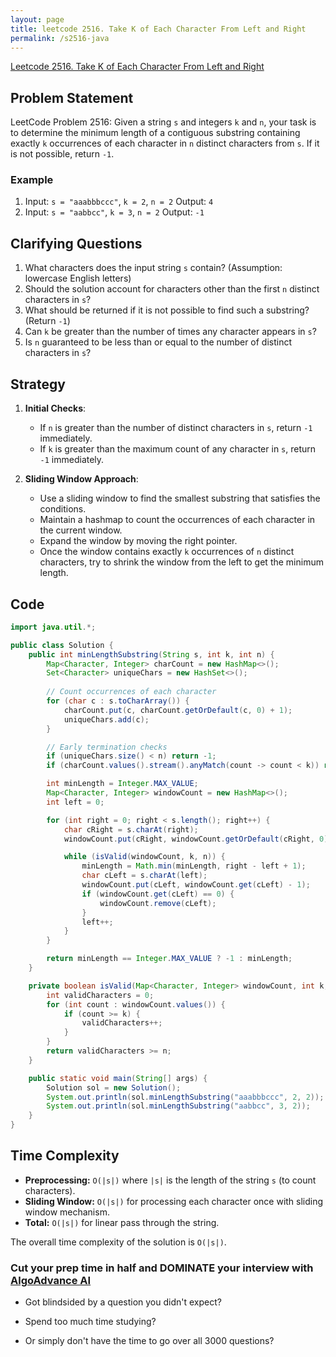 ```yaml
---
layout: page
title: leetcode 2516. Take K of Each Character From Left and Right
permalink: /s2516-java
---
```

[Leetcode 2516. Take K of Each Character From Left and Right](https://algoadvance.github.io/algoadvance/l2516)
## Problem Statement
LeetCode Problem 2516: Given a string `s` and integers `k` and `n`, your task is to determine the minimum length of a contiguous substring containing exactly `k` occurrences of each character in `n` distinct characters from `s`. If it is not possible, return `-1`.

### Example
1. Input: `s = "aaabbbccc"`, `k = 2`, `n = 2`
   Output: `4`
2. Input: `s = "aabbcc"`, `k = 3`, `n = 2`
   Output: `-1`

## Clarifying Questions
1. What characters does the input string `s` contain? (Assumption: lowercase English letters)
2. Should the solution account for characters other than the first `n` distinct characters in `s`?
3. What should be returned if it is not possible to find such a substring? (Return `-1`)
4. Can `k` be greater than the number of times any character appears in `s`?
5. Is `n` guaranteed to be less than or equal to the number of distinct characters in `s`?

## Strategy
1. **Initial Checks**:
   - If `n` is greater than the number of distinct characters in `s`, return `-1` immediately.
   - If `k` is greater than the maximum count of any character in `s`, return `-1` immediately.

2. **Sliding Window Approach**:
   - Use a sliding window to find the smallest substring that satisfies the conditions.
   - Maintain a hashmap to count the occurrences of each character in the current window.
   - Expand the window by moving the right pointer.
   - Once the window contains exactly `k` occurrences of `n` distinct characters, try to shrink the window from the left to get the minimum length.

## Code

```java
import java.util.*;

public class Solution {
    public int minLengthSubstring(String s, int k, int n) {
        Map<Character, Integer> charCount = new HashMap<>();
        Set<Character> uniqueChars = new HashSet<>();
        
        // Count occurrences of each character
        for (char c : s.toCharArray()) {
            charCount.put(c, charCount.getOrDefault(c, 0) + 1);
            uniqueChars.add(c);
        }

        // Early termination checks
        if (uniqueChars.size() < n) return -1;
        if (charCount.values().stream().anyMatch(count -> count < k)) return -1;

        int minLength = Integer.MAX_VALUE;
        Map<Character, Integer> windowCount = new HashMap<>();
        int left = 0;

        for (int right = 0; right < s.length(); right++) {
            char cRight = s.charAt(right);
            windowCount.put(cRight, windowCount.getOrDefault(cRight, 0) + 1);

            while (isValid(windowCount, k, n)) {
                minLength = Math.min(minLength, right - left + 1);
                char cLeft = s.charAt(left);
                windowCount.put(cLeft, windowCount.get(cLeft) - 1);
                if (windowCount.get(cLeft) == 0) {
                    windowCount.remove(cLeft);
                }
                left++;
            }
        }

        return minLength == Integer.MAX_VALUE ? -1 : minLength;
    }

    private boolean isValid(Map<Character, Integer> windowCount, int k, int n) {
        int validCharacters = 0;
        for (int count : windowCount.values()) {
            if (count >= k) {
                validCharacters++;
            }
        }
        return validCharacters >= n;
    }

    public static void main(String[] args) {
        Solution sol = new Solution();
        System.out.println(sol.minLengthSubstring("aaabbbccc", 2, 2)); // Output: 4
        System.out.println(sol.minLengthSubstring("aabbcc", 3, 2));    // Output: -1
    }
}
```

## Time Complexity
- **Preprocessing:** `O(|s|)` where `|s|` is the length of the string `s` (to count characters).
- **Sliding Window:** `O(|s|)` for processing each character once with sliding window mechanism.
- **Total:** `O(|s|)` for linear pass through the string.

The overall time complexity of the solution is `O(|s|)`.


### Cut your prep time in half and DOMINATE your interview with [AlgoAdvance AI](https://algoAdvance.com)

- Got blindsided by a question you didn't expect?

- Spend too much time studying?

- Or simply don't have the time to go over all 3000 questions?

